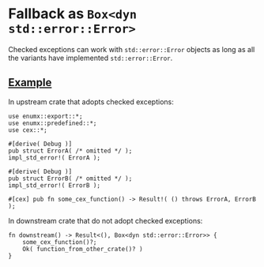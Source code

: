 # Fallback as `Box<dyn std::error::Error>`

Checked exceptions can work with `std::error::Error` objects as long as all the
variants have implemented `std::error::Error`.

## [Example](#example)

In upstream crate that adopts checked exceptions:

```rust,no_run
use enumx::export::*;
use enumx::predefined::*;
use cex::*;

#[derive( Debug )]
pub struct ErrorA( /* omitted */ );
impl_std_error!( ErrorA );

#[derive( Debug )]
pub struct ErrorB( /* omitted */ );
impl_std_error!( ErrorB );

#[cex] pub fn some_cex_function() -> Result!( () throws ErrorA, ErrorB );
```

In downstream crate that do not adopt checked exceptions:

```rust,no_run
fn downstream() -> Result<(), Box<dyn std::error::Error>> {
    some_cex_function()?;
    Ok( function_from_other_crate()? )
}
```
